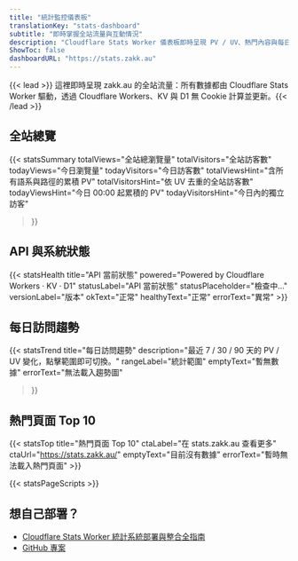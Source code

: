 ```yaml
---
title: "統計監控儀表板"
translationKey: "stats-dashboard"
subtitle: "即時掌握全站流量與互動情況"
description: "Cloudflare Stats Worker 儀表板即時呈現 PV / UV、熱門內容與每日趨勢，資料直接來自 Cloudflare Workers + KV。"
ShowToc: false
dashboardURL: "https://stats.zakk.au"
---
```

{{< lead >}}
這裡即時呈現 zakk.au 的全站流量：所有數據都由 Cloudflare Stats Worker 驅動，透過 Cloudflare Workers、KV 與 D1 無 Cookie 計算並更新。{{< /lead >}}

## 全站總覽

{{< statsSummary
	totalViews="全站總瀏覽量"
	totalVisitors="全站訪客數"
	todayViews="今日瀏覽量"
	todayVisitors="今日訪客數"
	totalViewsHint="含所有語系與路徑的累積 PV"
	totalVisitorsHint="依 UV 去重的全站訪客數"
	todayViewsHint="今日 00:00 起累積的 PV"
	todayVisitorsHint="今日內的獨立訪客"
>}}

## API 與系統狀態

{{< statsHealth title="API 當前狀態" powered="Powered by Cloudflare Workers · KV · D1" statusLabel="API 當前狀態" statusPlaceholder="檢查中…" versionLabel="版本" okText="正常" healthyText="正常" errorText="異常" >}}

## 每日訪問趨勢

{{< statsTrend
	title="每日訪問趨勢"
	description="最近 7 / 30 / 90 天的 PV / UV 變化，點擊範圍即可切換。"
	rangeLabel="統計範圍"
	emptyText="暫無數據"
	errorText="無法載入趨勢圖"
>}}

## 熱門頁面 Top 10

{{< statsTop title="熱門頁面 Top 10" ctaLabel="在 stats.zakk.au 查看更多" ctaUrl="https://stats.zakk.au/" emptyText="目前沒有數據" errorText="暫時無法載入熱門頁面" >}}

{{< statsPageScripts >}}

## 想自己部署？

- [Cloudflare Stats Worker 統計系統部署與整合全指南](/zh-tw/posts/cloudflare-stats-worker-deploy/)
- [GitHub 專案](https://github.com/Zakkaus/cloudflare-stats-worker)
